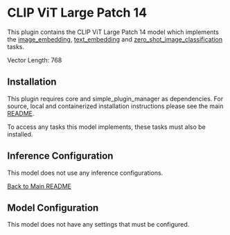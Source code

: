 # CLIP ViT Large Patch 14
This plugin contains the CLIP ViT Large Patch 14 model which implements the [image_embedding](../image_embedding/README.md), [text_embedding](../text_embedding/README.md) and [zero_shot_image_classification](../zero_shot_image_classification/README.md) tasks.

Vector Length: 768

## Installation

This plugin requires core and simple_plugin_manager as dependencies. For source, local and containerized installation instructions please see the main [README](../../README.md).

To access any tasks this model implements, these tasks must also be installed.


## Inference Configuration

This model does not use any inference configurations.

[Back to Main README](../../README.md)

## Model Configuration

This model does not have any settings that must be configured.
